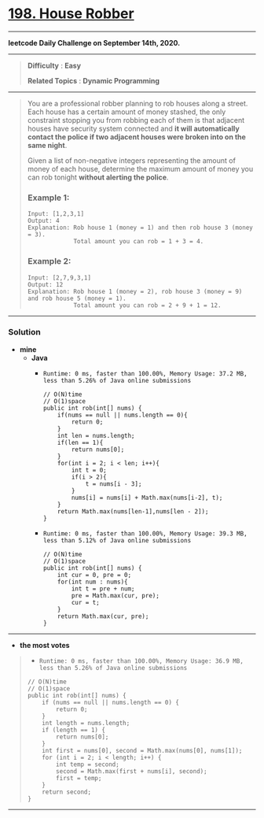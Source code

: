 # [198. House Robber](https://leetcode.com/problems/house-robber/)
---

**leetcode Daily Challenge on September 14th, 2020.**

---

> **Difficulty** : **Easy**
>
> **Related Topics** : **Dynamic Programming**

---

> You are a professional robber planning to rob houses along a street. Each house has a certain amount of money stashed, the only constraint stopping you from robbing each of them is that adjacent houses have security system connected and **it will automatically contact the police if two adjacent houses were broken into on the same night**.
>
> Given a list of non-negative integers representing the amount of money of each house, determine the maximum amount of money you can rob tonight **without alerting the police**.
>
> ### Example 1:
> ```
> Input: [1,2,3,1]
> Output: 4
> Explanation: Rob house 1 (money = 1) and then rob house 3 (money = 3).
>              Total amount you can rob = 1 + 3 = 4.
> ```
>
> ### Example 2:
> ```
> Input: [2,7,9,3,1]
> Output: 12
> Explanation: Rob house 1 (money = 2), rob house 3 (money = 9) and rob house 5 (money = 1).
>              Total amount you can rob = 2 + 9 + 1 = 12.
> ```


---


### Solution
* **mine**
  * **Java**
    * `Runtime: 0 ms, faster than 100.00%, Memory Usage: 37.2 MB, less than 5.26% of Java online submissions`
      ```
      // O(N)time
      // O(1)space
      public int rob(int[] nums) {
          if(nums == null || nums.length == 0){
              return 0;
          }
          int len = nums.length;
          if(len == 1){
              return nums[0];
          }
          for(int i = 2; i < len; i++){
              int t = 0;
              if(i > 2){
                  t = nums[i - 3];
              }
              nums[i] = nums[i] + Math.max(nums[i-2], t);
          }
          return Math.max(nums[len-1],nums[len - 2]);
      }
      ```

    * `Runtime: 0 ms, faster than 100.00%, Memory Usage: 39.3 MB, less than 5.12% of Java online submissions`
      ```
      // O(N)time
      // O(1)space
      public int rob(int[] nums) {
          int cur = 0, pre = 0;
          for(int num : nums){
              int t = pre + num;
              pre = Math.max(cur, pre);
              cur = t;
          }
          return Math.max(cur, pre);
      }
      ```

---

* **the most votes**
>  * `Runtime: 0 ms, faster than 100.00%, Memory Usage: 36.9 MB, less than 5.26% of Java online submissions`
>  ```
>  // O(N)time
>  // O(1)space
>  public int rob(int[] nums) {
>      if (nums == null || nums.length == 0) {
>          return 0;
>      }
>      int length = nums.length;
>      if (length == 1) {
>          return nums[0];
>      }
>      int first = nums[0], second = Math.max(nums[0], nums[1]);
>      for (int i = 2; i < length; i++) {
>          int temp = second;
>          second = Math.max(first + nums[i], second);
>          first = temp;
>      }
>      return second;
>  }
>  ```

---



